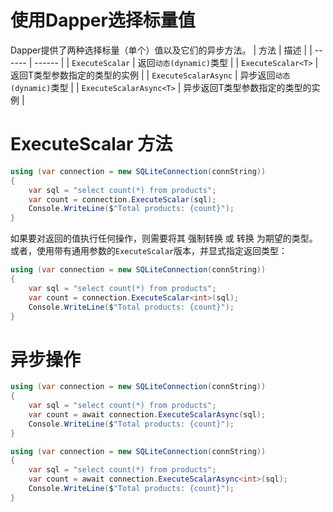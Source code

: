 # 使用Dapper选择标量值
Dapper提供了两种选择标量（单个）值以及它们的异步方法。
| 方法 | 描述 |
| ------ | ------ |
| `ExecuteScalar` | 返回`动态(dynamic)`类型 | 
| `ExecuteScalar<T>` | 返回T类型参数指定的类型的实例 |
| `ExecuteScalarAsync` | 异步返回`动态(dynamic)`类型 |
| `ExecuteScalarAsync<T>` | 异步返回T类型参数指定的类型的实例 | 
# ExecuteScalar 方法
```C#
using (var connection = new SQLiteConnection(connString))
{
    var sql = "select count(*) from products";
    var count = connection.ExecuteScalar(sql);
    Console.WriteLine($"Total products: {count}");
}
```
如果要对返回的值执行任何操作，则需要将其 强制转换 或 转换 为期望的类型。 或者，使用带有通用参数的`ExecuteScalar`版本，并显式指定返回类型：
```c#
using (var connection = new SQLiteConnection(connString))
{
    var sql = "select count(*) from products";
    var count = connection.ExecuteScalar<int>(sql);
    Console.WriteLine($"Total products: {count}");
}
```
# 异步操作
```C#
using (var connection = new SQLiteConnection(connString))
{
    var sql = "select count(*) from products";
    var count = await connection.ExecuteScalarAsync(sql);
    Console.WriteLine($"Total products: {count}");
}
```
```C#
using (var connection = new SQLiteConnection(connString))
{
    var sql = "select count(*) from products";
    var count = await connection.ExecuteScalarAsync<int>(sql);
    Console.WriteLine($"Total products: {count}");
}
```
